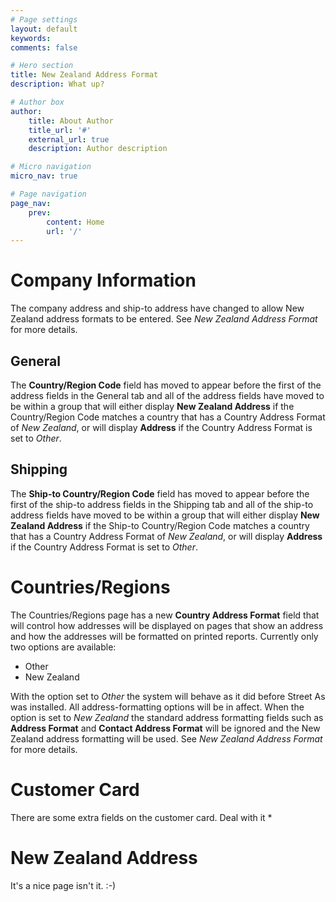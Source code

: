 ```yaml
---
# Page settings
layout: default
keywords:
comments: false

# Hero section
title: New Zealand Address Format
description: What up?

# Author box
author:
    title: About Author
    title_url: '#'
    external_url: true
    description: Author description

# Micro navigation
micro_nav: true

# Page navigation
page_nav:
    prev:
        content: Home
        url: '/'
---
```


# Company Information

The company address and ship-to address have changed to allow New Zealand address formats to be entered. See *New Zealand Address Format* for more details.

## General

The **Country/Region Code** field has moved to appear before the first of the address fields in the General tab and all of the address fields have moved to be within a group that will either display **New Zealand Address** if the Country/Region Code matches a country that has a Country Address Format of *New Zealand*, or will display **Address** if the Country Address Format is set to *Other*.

## Shipping

The **Ship-to Country/Region Code** field has moved to appear before the first of the ship-to address fields in the Shipping tab and all of the ship-to address fields have moved to be within a group that will either display **New Zealand Address** if the Ship-to Country/Region Code matches a country that has a Country Address Format of *New Zealand*, or will display **Address** if the Country Address Format is set to *Other*.

# Countries/Regions

The Countries/Regions page has a new **Country Address Format** field that will control how addresses will be displayed on pages that show an address and how the addresses will be formatted on printed reports. Currently only two options are available:

- Other
- New Zealand

With the option set to *Other* the system will behave as it did before Street As was installed. All address-formatting options will be in affect. When the option is set to *New Zealand* the standard address formatting fields such as **Address Format** and **Contact Address Format** will be ignored and the New Zealand address formatting will be used. See *New Zealand Address Format* for more details.

# Customer Card

There are some extra fields on the customer card. Deal with it
*
# New Zealand Address

It's a nice page isn't it. :-)
